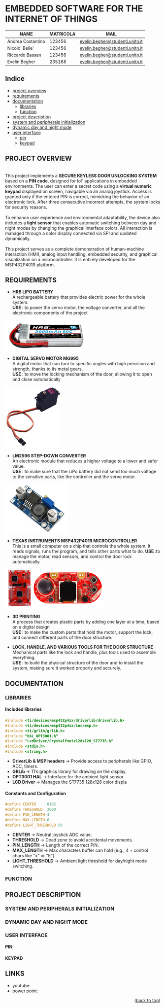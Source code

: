 <a name="readme-top"></a>
# EMBEDDED SOFTWARE FOR THE INTERNET OF THINGS 

| NAME               | MATRICOLA | MAIL                                 |
|--------------------|-----------|--------------------------------------|
| Andrea Costantino  | 123456    | evelin.begher@studenti.unitn.it      |
| Nicolo' Belle'     | 123456    | evelin.begher@studenti.unitn.it      |
| Riccardo Bassan    | 123456    | evelin.begher@studenti.unitn.it      |
| Evelin Begher      | 235188    | evelin.begher@studenti.unitn.it      |

## Indice
- [project overview](#project-overview)
- [requirements](#requirements) 
- [documentation](#documentation)
  - [libraries](#libraries)
  - [function](#function)
-  [project description](#project-description)
- [system and peripherals initialization](#system-and-peripherals-initialization)
- [dynamic day and night mode](#dynamic-day-and-night-mode)
- [user interface](#user-interface)
  - [pin](#pin)
  - [keypad](#keypad)

## PROJECT OVERVIEW
<br>
This project implements a <b>SECURE KEYLESS DOOR UNLOCKING SYSTEM</b> based on a <b>PIN code</b>, designed for IoT applications in embedded environments. The user can enter a secret code using a <b>virtual numeric keypad</b> displayed on screen, navigable via an analog joystick. Access is granted only if the entered PIN is correct, mimicking the behavior of an electronic lock. After three consecutive incorrect attempts, the system locks for security reasons.  <br><br>
To enhance user experience and environmental adaptability, the device also includes a <b>light sensor</b> that enables automatic switching between day and night modes by changing the graphical interface colors. All interaction is managed through a color display connected via SPI and updated dynamically. <br><br>
This project serves as a complete demonstration of human-machine interaction (HMI), analog input handling, embedded security, and graphical visualization on a microcontroller. It is entirely developed for the MSP432P401R platform.

## REQUIREMENTS

* <b>HRB LIPO BATTERY </b> <br>
A rechargeable battery that provides electric power for the whole system. <br>
<b>USE </b>: to power the servo motor, the voltage converter, and all the electronic components of the project
<img src="./images/batteria.jpg" height="100px"> 

* <b>DIGITAL SERVO MOTOR MG995 </b><br>
A digital motor that can turn to specific angles with high precision and strength, thanks to its metal gears. <br>
<b>USE </b>: to move the locking mechanism of the door, allowing it to open and close automatically
<img src="./images/servomotore.jpeg" height="200px"> 
  
* <b>LM2596 STEP-DOWN CONVERTER </b><br>
An electronic module that reduces a higher voltage to a lower and safer value. <br>
<b>USE </b>: to make sure that the LiPo battery did not send too much voltage to the sensitive parts, like the controller and the servo motor. <br>
<img src="./images/step_down.jpg" height="160px"> 
  
* <b>TEXAS INSTRUMENTS MSP432P401R MICROCONTROLLER</b> <br>
This is a small computer on a chip that controls the whole system.
It reads signals, runs the program, and tells other parts what to do.
<b>USE </b>:to manage the motor, read sensors, and control the door lock automatically. <br>
<img src="./images/MSP432.png" height="130px">
   
* <b>3D PRINTING </b> <br>
A process that creates plastic parts by adding one layer at a time, based on a digital design <br>
<b>USE </b>: to make the custom parts that hold the motor, support the lock, and connect different parts of the door structure.
  
*  <b>LOCK, HANDLE, AND VARIOUS TOOLS FOR THE DOOR STRUCTURE </b> <br>
Mechanical parts like the lock and handle, plus tools used to assemble everything. <br>
<b>USE </b>: to build the physical structure of the door and to install the system, making sure it worked properly and securely.


## DOCUMENTATION 

### LIBRARIES
#### Included libraries
```c
#include <ti/devices/msp432p4xx/driverlib/driverlib.h>
#include <ti/devices/msp432p4xx/inc/msp.h>
#include <ti/grlib/grlib.h>
#include "HAL_OPT3001.h"
#include "LcdDriver/Crystalfontz128x128_ST7735.h"
#include <stdio.h>
#include <string.h>
```
  * <b>DriverLib & MSP headers </b> → Provide access to peripherals like GPIO, ADC, timers.
  * <b>GRLib </b> → TI’s graphics library for drawing on the display.
  * <b> OPT3001 HAL </b> → Interface for the ambient light sensor.
  * <b> LCD Driver </b> → Manages the ST7735 128x128 color displa

#### Constants and Configuration 
```c
#define CENTER     8192
#define THRESHOLD  2000
#define PIN_LENGTH 4
#define MAX_LENGTH 6
#define LIGHT_THRESHOLD 50
```
* <b>CENTER</b> &rarr; Neutral joystick ADC value.
* <b>THRESHOLD</b>  &rarr; Dead zone to avoid accidental movements.
* <b>PIN_LENGTH</b>  &rarr; Length of the correct PIN.
* <b>MAX_LENGTH</b>  &rarr; Max characters buffer can hold (e.g., 4 + control chars like "x" or "E").
* <b>LIGHT_THRESHOLD</b>  &rarr; Ambient light threshold for day/night mode switching.

### FUNCTION

## PROJECT DESCRIPTION
### SYSTEM AND PERIPHERALS INITIALIZATION
### DYNAMIC DAY AND NIGHT MODE
### USER INTERFACE
#### PIN
#### KEYPAD

## LINKS 
* youtube: 
* power point:

<p align="right">(<a href="#readme-top">back to top</a>)</p>

 


